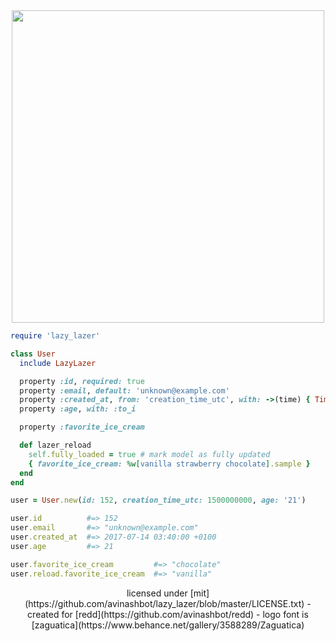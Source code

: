 <div align="center">
  <img src="https://raw.githubusercontent.com/avinashbot/lazy_lazer/master/logo.png" width="500"><br>
</div>

```ruby
require 'lazy_lazer'

class User
  include LazyLazer

  property :id, required: true
  property :email, default: 'unknown@example.com'
  property :created_at, from: 'creation_time_utc', with: ->(time) { Time.at(time) }
  property :age, with: :to_i

  property :favorite_ice_cream

  def lazer_reload
    self.fully_loaded = true # mark model as fully updated
    { favorite_ice_cream: %w[vanilla strawberry chocolate].sample }
  end
end

user = User.new(id: 152, creation_time_utc: 1500000000, age: '21')

user.id          #=> 152
user.email       #=> "unknown@example.com"
user.created_at  #=> 2017-07-14 03:40:00 +0100
user.age         #=> 21

user.favorite_ice_cream         #=> "chocolate"
user.reload.favorite_ice_cream  #=> "vanilla"
```

<div align="center">
licensed under [mit](https://github.com/avinashbot/lazy_lazer/blob/master/LICENSE.txt) -
created for [redd](https://github.com/avinashbot/redd) -
logo font is [zaguatica](https://www.behance.net/gallery/3588289/Zaguatica)
</div>
